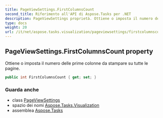 ```yaml
---
title: PageViewSettings.FirstColumnsCount
second_title: Riferimento all'API di Aspose.Tasks per .NET
description: PageViewSettings proprietà. Ottiene o imposta il numero delle prime colonne da stampare su tutte le pagine.
type: docs
weight: 20
url: /it/net/aspose.tasks.visualization/pageviewsettings/firstcolumnscount/
---
```

## PageViewSettings.FirstColumnsCount property

Ottiene o imposta il numero delle prime colonne da stampare su tutte le pagine.

```csharp
public int FirstColumnsCount { get; set; }
```

### Guarda anche

* class [PageViewSettings](../)
* spazio dei nomi [Aspose.Tasks.Visualization](../../pageviewsettings/)
* assemblea [Aspose.Tasks](../../../)



